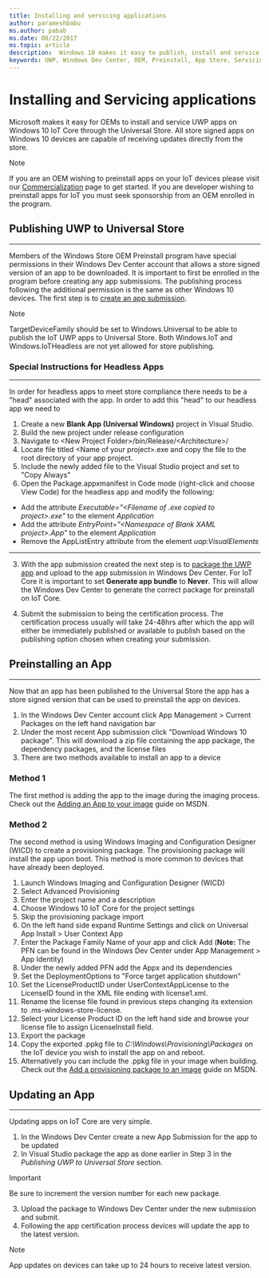 ```yaml
---
title: Installing and servicing applications
author: parameshbabu
ms.author: pabab
ms.date: 08/22/2017
ms.topic: article
description:  Windows 10 makes it easy to publish, install and service apps on IoT Core using Universal Windows Store.
keywords: UWP, Windows Dev Center, OEM, Preinstall, App Store, Servicing
---
```


# Installing and Servicing applications

Microsoft makes it easy for OEMs to install and service UWP apps on Windows 10 IoT Core through the Universal Store. All store signed apps on Windows 10 devices are capable of receiving updates directly from the store. 

> [!NOTE]
> If you are an OEM wishing to preinstall apps on your IoT devices please visit our <a href='https://www.windowsforiotdevices.com'>Commercialization</a> page to get started. If you are developer wishing to preinstall apps for IoT you must seek sponsorship from an OEM enrolled in the program.

## Publishing UWP to Universal Store
___
Members of the Windows Store OEM Preinstall program have special permissions in their Windows Dev Center account that allows a store signed version of an app to be downloaded. It is important to first be enrolled in the program before creating any app submissions. The publishing process following the additional permission is the same as other Windows 10 devices. The first step is to [create an app submission](https://msdn.microsoft.com/en-us/windows/uwp/publish/app-submissions). 

> [!NOTE]
> TargetDeviceFamily should be set to Windows.Universal to be able to publish the IoT UWP apps to Universal Store. Both Windows.IoT and Windows.IoTHeadless are not yet allowed for store publishing.

### Special Instructions for Headless Apps 
___
In order for headless apps to meet store compliance there needs to be a "head" associated with the app. In order to add this "head" to our headless app we need to 

1. Create a new **Blank App (Universal Windows)** project in Visual Studio.
2. Build the new project under release configuration
3. Navigate to \<New Project Folder\>/bin/Release/\<Architecture\>/
4. Locate file titled \<Name of your project\>.exe and copy the file to the root directory of your app project.
4. Include the newly added file to the Visual Studio project and set to "Copy Always"
5. Open the Package.appxmanifest in Code mode (right-click and choose View Code) for the headless app and modify the following:  
  - Add the attribute _Executable="\<Filename of .exe copied to project\>.exe"_ to the element _Application_
  - Add the attribute _EntryPoint="\<Namespace of Blank XAML project\>.App"_ to the element _Application_
  - Remove the AppListEntry attribute from the element _uap:VisualElements_

___
3. With the app submission created the next step is to [package the UWP app](https://msdn.microsoft.com/en-us/windows/uwp/packaging/packaging-uwp-apps) and upload to the app submission in Windows Dev Center. For IoT Core it is important to set  **Generate app bundle** to **Never**. This will allow the Windows Dev Center to generate the correct package for preinstall on IoT Core.

4. Submit the submission to being the certification process. The certification process usually will take 24-48hrs after which the app will either be immediately published or available to publish based on the publishing option chosen when creating your submission. 

## Preinstalling an App
___
Now that an app has been published to the Universal Store the app has a store signed version that can be used to preinstall the app on devices.

1. In the Windows Dev Center account click App Management > Current Packages on the left hand navigation bar
2. Under the most recent App submission click "Download Windows 10 package". This will download a zip file containing the app package, the dependency packages, and the license files
3. There are two methods available to install an app to a device

### Method 1
The first method is adding the app to the image during the imaging process. Check out the [Adding an App to your image](https://msdn.microsoft.com/en-us/windows/hardware/commercialize/manufacture/iot/deploy-your-app-with-a-standard-board) guide on MSDN. 

### Method 2
The second method is using Windows Imaging and Configuration Designer (WICD) to create a provisioning package. The provisioning package will install the app upon boot. This method is more common to devices that have already been deployed.

1. Launch Windows Imaging and Configuration Designer (WICD)
2. Select Advanced Provisioning
3. Enter the project name and a description
4. Choose Windows 10 IoT Core for the project settings
5. Skip the provisioning package import
6. On the left hand side expand Runtime Settings and click on Universal App Install > User Context App
7. Enter the Package Family Name of your app and click Add  (**Note:** The PFN can be found in the Windows Dev Center under App Management > App Identity)
8. Under the newly added PFN add the Appx and its dependencies
9. Set the DeploymentOptions to "Force target application shutdown"
10. Set the LicenseProductID under UserContextAppLicense to the LicenseID found in the XML file ending with license1.xml.
11. Rename the license file found in previous steps changing its extension to .ms-windows-store-license.
12. Select your License Product ID on the left hand side and browse your license file to assign LicenseInstall field.
13. Export the package
14. Copy the exported .ppkg file to _C:\Windows\Provisioning\Packages_ on the IoT device you wish to install the app on and reboot.
15. Alternatively you can include the .ppkg file in your image when building. Check out the [Add a provisioning package to an image](https://msdn.microsoft.com/en-us/windows/hardware/commercialize/manufacture/iot/add-a-provisioning-package-to-an-image) guide on MSDN.

## Updating an App
___
Updating apps on IoT Core are very simple.

1. In the Windows Dev Center create a new App Submission for the app to be updated
2. In Visual Studio package the app as done earlier in Step 3 in the _Publishing UWP to Universal Store_ section. 

> [!IMPORTANT]
> Be sure to increment the version number for each new package.
3. Upload the package to Windows Dev Center under the new submission and submit.
4. Following the app certification process devices will update the app to the latest version. 

> [!NOTE]
> App updates on devices can take up to 24 hours to receive latest version.

